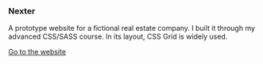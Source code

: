 ### Nexter

A prototype website for a fictional real estate company.
I built it through my advanced CSS/SASS course. In its layout, CSS Grid is widely used.

[Go to the website](https://www.donz.website/nexter-d)
